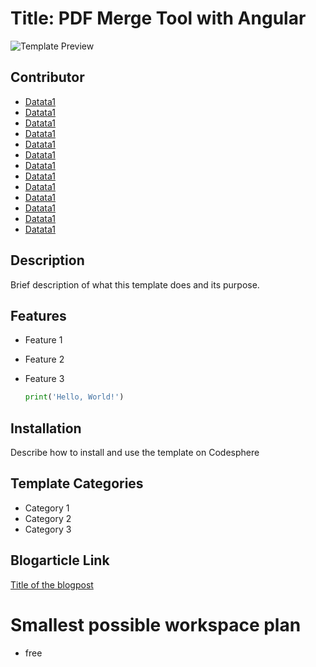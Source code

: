 # Title: PDF Merge Tool with Angular

![Template Preview](https://raw.githubusercontent.com/codesphere-community/angular/main/cover.webp)

## Contributor

- [Datata1](https://github.com/Datata1)
- [Datata1](https://github.com/Datata1)
- [Datata1](https://github.com/Datata1)
- [Datata1](https://github.com/Datata1)
- [Datata1](https://github.com/Datata1)
- [Datata1](https://github.com/Datata1)
- [Datata1](https://github.com/Datata1)
- [Datata1](https://github.com/Datata1)
- [Datata1](https://github.com/Datata1)
- [Datata1](https://github.com/Datata1)
- [Datata1](https://github.com/Datata1)
- [Datata1](https://github.com/Datata1)
- [Datata1](https://github.com/Datata1)

## Description

Brief description of what this template does and its purpose.

## Features

- Feature 1
- Feature 2
- Feature 3

  ```python
  print('Hello, World!')
  ```

## Installation

Describe how to install and use the template on Codesphere

 ## Template Categories

- Category 1
- Category 2
- Category 3

## Blogarticle Link

[Title of the blogpost](https://codesphere.com/articles/angular-template)

# Smallest possible workspace plan

- free

